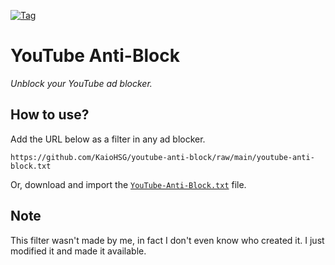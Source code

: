 [![Tag](https://img.shields.io/github/v/tag/KaioHSG/youtube-anti-block)](https://github.com/KaioHSG/youtube-anti-block/tags)

# YouTube Anti-Block

*Unblock your YouTube ad blocker.*

## How to use?

Add the URL below as a filter in any ad blocker.

```
https://github.com/KaioHSG/youtube-anti-block/raw/main/youtube-anti-block.txt
```

Or, download and import the [`YouTube-Anti-Block.txt`](https://github.com/KaioHSG/youtube-anti-block/releases/latest) file.

## Note

This filter wasn't made by me, in fact I don't even know who created it. I just modified it and made it available.
